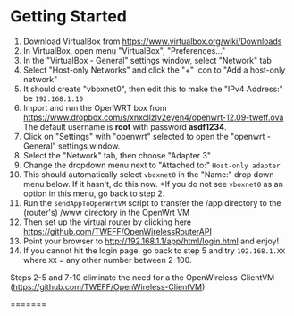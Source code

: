 # Getting Started
1. Download VirtualBox from https://www.virtualbox.org/wiki/Downloads
2. In VirtualBox, open menu "VirtualBox", "Preferences..."
3. In the "VirtualBox - General" settings window, select "Network" tab
4. Select "Host-only Networks" and click the "+" icon to "Add a host-only network"
5. It should create "vboxnet0", then edit this to make the "IPv4 Address:" be `192.168.1.10`
6. Import and run the OpenWRT box from https://www.dropbox.com/s/xnxcllzlv2eyen4/openwrt-12.09-tweff.ova  
The default username is __root__ with password __asdf1234__.
7. Click on "Settings" with "openwrt" selected to open the "openwrt - General" settings window.
8. Select the "Network" tab, then choose "Adapter 3"
9. Change the dropdown menu next to "Attached to:" `Host-only adapter`
10. This should automatically select `vboxnet0` in the "Name:" drop down menu below. If it hasn't, do this now. *If you do not see `vboxnet0` as an option in this menu, go back to step 2.
11. Run the `sendAppToOpenWrtVM` script to transfer the /app directory to the (router's) /www directory in the OpenWrt VM
12. Then set up the virtual router by clicking here https://github.com/TWEFF/OpenWirelessRouterAPI
13. Point your browser to http://192.168.1.1/app/html/login.html and enjoy!
14. If you cannot hit the login page, go back to step 5 and try `192.168.1.XX` where `XX` = any other number between 2-100.

Steps 2-5 and 7-10 eliminate the need for a the OpenWireless-ClientVM (https://github.com/TWEFF/OpenWireless-ClientVM)

=======
